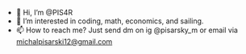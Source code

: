 - 👋 Hi, I’m @PIS4R
- 👀 I’m interested in coding, math, economics, and sailing.
- 📫 How to reach me? Just send dm on ig @pisarsky_m or email via michalpisarski12@gmail.com

<!---
PIS4R/PIS4R is a ✨ special ✨ repository because its `README.md` (this file) appears on your GitHub profile.
You can click the Preview link to take a look at your changes.
--->

